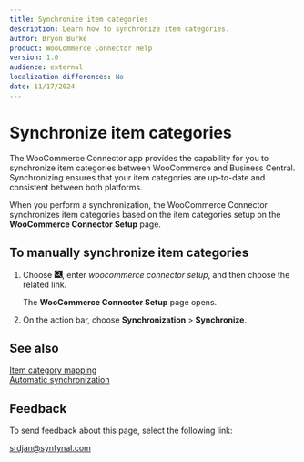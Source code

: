 ```yaml
---
title: Synchronize item categories
description: Learn how to synchronize item categories.
author: Bryon Burke
product: WooCommerce Connector Help
version: 1.0
audience: external
localization differences: No
date: 11/17/2024
---
```


<!-- markdownlint-disable MD006 MD007 MD009 MD024 MD025 MD033 -->
<!--// cspell:ignore  markdownlint allowfullscreen keyframes webstore woocommerce -->

# Synchronize item categories

The WooCommerce Connector app provides the capability for you to synchronize item categories between WooCommerce and Business Central. Synchronizing ensures that your item categories are up-to-date and consistent between both platforms. 

When you perform a synchronization, the WooCommerce Connector synchronizes item categories based on the item categories setup on the <b>WooCommerce Connector Setup</b> page.

## To manually synchronize item categories

1. Choose ![Lightbulb that opens the Tell Me feature.](media/ui-search/search_small.png "Tell me what you want to do"), enter <i>woocommerce connector setup</i>, and then choose the related link.

   The <b>WooCommerce Connector Setup</b> page opens.

1. On the action bar, choose <b>Synchronization</b> > <b>Synchronize</b>.

## See also

[Item category mapping](item-category-mapping.md)  
[Automatic synchronization](automatic-synchronization.md)  

## Feedback

To send feedback about this page, select the following link:

[srdjan@synfynal.com](mailto:srdjan@synfynal.com?subject=Documentation%20Feedback%20Product%20Docs:%20synchronize-item-categories)
